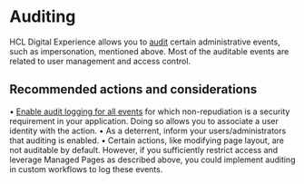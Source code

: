 # Auditing

HCL Digital Experience allows you to [audit](https://help.hcltechsw.com/digital-experience/8.5/admin-system/sec_audit.html) certain administrative events, such as impersonation, mentioned above. Most of the auditable events are related to user management and access control.

## Recommended actions and considerations

• [Enable audit logging for all events](https://help.hcltechsw.com/digital-experience/8.5/admin-system/srvcfgref_audit.html) for which non-repudiation is a security requirement in your application. Doing so allows you to associate a user identity with the action.
• As a deterrent, inform your users/administrators that auditing is enabled.
• Certain actions, like modifying page layout, are not auditable by default. However, if you sufficiently restrict access and leverage Managed Pages as described above, you could implement auditing in custom workflows to log these events.